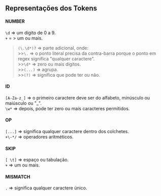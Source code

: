 ## Representações dos Tokens

#### NUMBER
`\d` => um dígito de 0 a 9.<br>
`+` = > um ou mais.<br>
>`(\.\d*)?` => parte adicional, onde:<br>
    >>`\.` => o ponto literal precisa da contra-barra porque o ponto em regex significa "qualquer caractere".<br>
    >>`\d*` => zero ou mais dígitos.<br>
    >>`(...)` => agrupa.<br>
    >>`(?)` => significa que pode ter ou não.<br>

#### ID
`[A-Za-z_]` => o primeiro caractere deve ser do alfabeto, minúsculo ou maiúsculo ou "_".<br>
`\w*` => depois, pode ter zero ou mais caracteres permitidos.<br>

#### OP
`[...]` => significa qualquer caractere dentro dos colchetes.<br>
`+\-*/` => operadores aritméticos.<br>

#### SKIP
`[ \t]` => espaço ou tabulação.<br>
`+` => um ou mais.<br>

#### MISMATCH
`.` => significa qualquer caractere único.<br>